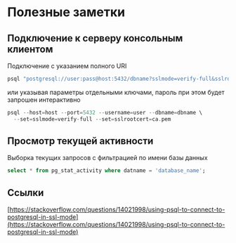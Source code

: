 # Полезные заметки

## Подключение к серверу консольным клиентом

Подключение с указанием полного URI

```c
psql "postgresql://user:pass@host:5432/dbname?sslmode=verify-full&sslrootcert=ca.pem"
```

или указывая параметры отдельными ключами, пароль при этом будет запрошен интерактивно

```c
psql --host=host --port=5432 --username=user --dbname=dbname \
  --set=sslmode=verify-full --set=sslrootcert=ca.pem
```

## Просмотр текущей активности

Выборка текущих запросов с фильтрацией по имени базы данных

```sql
select * from pg_stat_activity where datname = 'database_name';
```

## Ссылки

[https://stackoverflow.com/questions/14021998/using-psql-to-connect-to-postgresql-in-ssl-mode](https://stackoverflow.com/questions/14021998/using-psql-to-connect-to-postgresql-in-ssl-mode)

